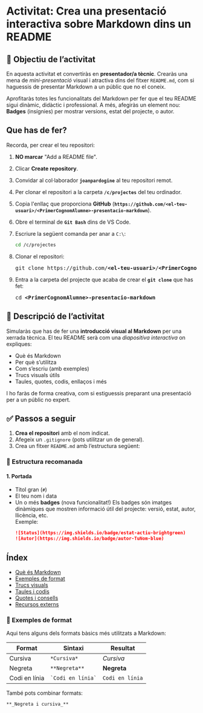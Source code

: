 # Activitat: Crea una presentació interactiva sobre Markdown dins un README
## 🎯 Objectiu de l’activitat
En aquesta activitat et convertiràs en **presentador/a tècnic**. Crearàs una mena de *mini-presentació* visual i atractiva dins del fitxer `README.md`, com si haguessis de presentar Markdown a un públic que no el coneix.

Aprofitaràs totes les funcionalitats del Markdown per fer que el teu README sigui dinàmic, didàctic i professional. A més, afegiràs un element nou: **Badges** (insígnies) per mostrar versions, estat del projecte, o autor.

## Que has de fer?

Recorda, per crear el teu repositori:

 1. **NO marcar** "Add a README file".
 
 1. Clicar **Create repository**.
 
1. Convidar al col·laborador **`joanpardogine`** al teu repositori remot.

 1. Per clonar el repositori a la carpeta **`/c/projectes`** del teu ordinador.
 
 1. Copia l'enllaç que proporciona **GitHub** (**`https://github.com/<el-teu-usuari>/<PrimerCognomAlumne>-presentacio-markdown`**).

 1. Obre el terminal de **`Git Bash`** dins de VS Code.

 1. Escriure la següent comanda per anar a `C:\`:
       ```bash
       cd /c/projectes
       ```
 1. Clonar el repositori:
       <pre>git clone https://github.com/<b>&lt;el-teu-usuari></b>/<b>&lt;PrimerCognomAlumne></b>-presentacio-markdown</pre>
 1. Entra a la carpeta del projecte que acaba de crear el **`git clone`** que has fet:
       <pre>cd <b>&lt;PrimerCognomAlumne>-presentacio-markdown</b></pre>
 
## 📝 Descripció de l’activitat

Simularàs que has de fer una **introducció visual al Markdown** per una xerrada tècnica. El teu README serà com una *diapositiva interactiva* on expliques:

- Què és Markdown
- Per què s’utilitza
- Com s’escriu (amb exemples)
- Trucs visuals útils
- Taules, quotes, codis, enllaços i més

I ho faràs de forma creativa, com si estiguessis preparant una presentació per a un públic no expert.

## ✅ Passos a seguir

1. **Crea el repositori** amb el nom indicat.
2. Afegeix un `.gitignore` (pots utilitzar un de general).
3. Crea un fitxer `README.md` amb l’estructura següent:

### 🧩 Estructura recomanada

#### 1. **Portada**
- Títol gran (`#`)
- El teu nom i data
- Un o més **badges** (nova funcionalitat!)
  Els badges són imatges dinàmiques que mostren informació útil del projecte: versió, estat, autor, llicència, etc.  
  Exemple:
  ```markdown
  ![Status](https://img.shields.io/badge/estat-actiu-brightgreen)
  ![Autor](https://img.shields.io/badge/autor-TuNom-blue)
  
## Índex
- [Què és Markdown](#què-és-markdown)
- [Exemples de format](#exemples-de-format)
- [Trucs visuals](#trucs-visuals)
- [Taules i codis](#taules-i-codis)
- [Quotes i consells](#quotes-i-consells)
- [Recursos externs](#recursos-externs)
 
### 📝 Exemples de format

Aqui tens alguns dels formats bàsics més utilitzats a Markdown:

| Format | Sintaxi | Resultat |
|--------|---------|----------|
| Cursiva | `*Cursiva*` | *Cursiva* |
| Negreta | `**Negreta**` | **Negreta** |
| Codi en línia | `` `Codi en línia` `` | `Codi en línia` |

També pots combinar formats:
```markdown
**_Negreta i cursiva_**